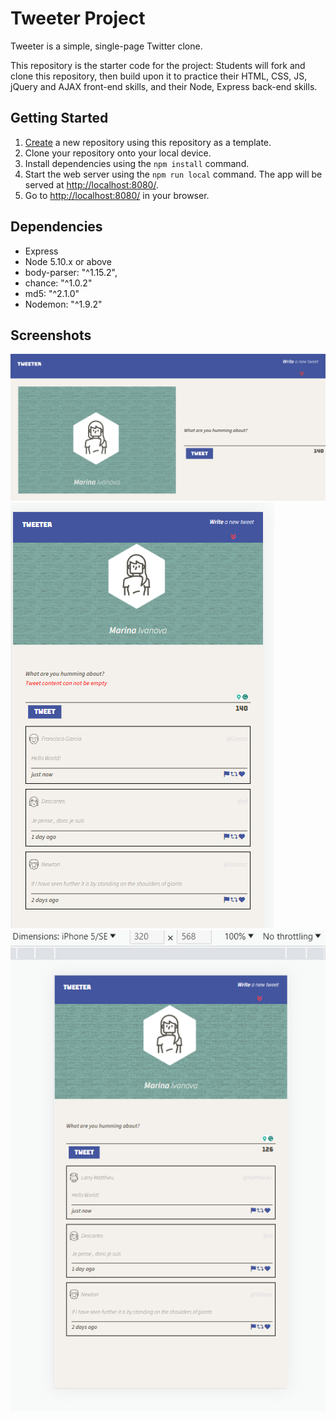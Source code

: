 # Tweeter Project

Tweeter is a simple, single-page Twitter clone.

This repository is the starter code for the project: Students will fork and clone this repository, then build upon it to practice their HTML, CSS, JS, jQuery and AJAX front-end skills, and their Node, Express back-end skills.

## Getting Started

1. [Create](https://docs.github.com/en/repositories/creating-and-managing-repositories/creating-a-repository-from-a-template) a new repository using this repository as a template.
2. Clone your repository onto your local device.
3. Install dependencies using the `npm install` command.
3. Start the web server using the `npm run local` command. The app will be served at <http://localhost:8080/>.
4. Go to <http://localhost:8080/> in your browser.

## Dependencies

- Express
- Node 5.10.x or above
- body-parser: "^1.15.2",
- chance: "^1.0.2"
- md5: "^2.1.0"
- Nodemon: "^1.9.2"
## Screenshots
!["Screenshot of desktop tweet"]( https://github.com/marinaivanovadev/tweeter/blob/master/docs/Desctop-page.png)
!["Screenshot of error empty tweet"](https://github.com/marinaivanovadev/tweeter/blob/master/docs/emptyTweet.png)
!["Screenshot of mobile version"](https://github.com/marinaivanovadev/tweeter/blob/master/docs/mobile_page.png)
